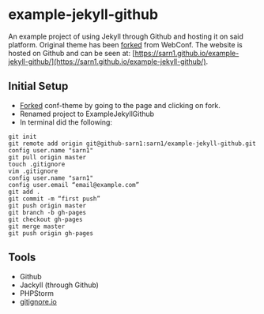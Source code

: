 # example-jekyll-github

An example project of using Jekyll through Github and hosting it on said platform.  Original theme has been [forked](https://github.com/WebConfs/confs-theme) from WebConf.  The website is hosted on Github and can be seen at: [https://sarn1.github.io/example-jekyll-github/](https://sarn1.github.io/example-jekyll-github/).

## Initial Setup

- [Forked](https://github.com/WebConfs/confs-theme) conf-theme by going to the page and clicking on fork.
- Renamed project to ExampleJekyllGithub
- In terminal did the following:
```
git init
git remote add origin git@github-sarn1:sarn1/example-jekyll-github.git
config user.name "sarn1"
git pull origin master
touch .gitignore
vim .gitignore
config user.name "sarn1"
config user.email “email@example.com”
git add .
git commit -m “first push”
git push origin master
git branch -b gh-pages
git checkout gh-pages
git merge master
git push origin gh-pages
```

## Tools
- Github
- Jackyll (through Github)
- PHPStorm
- [gitignore.io](https://www.gitignore.io/)
